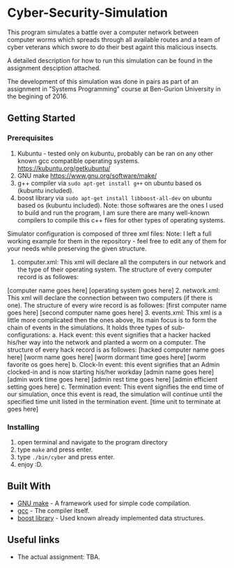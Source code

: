 # Cyber-Security-Simulation

This program simulates a battle over a computer network between computer worms which spreads through all available routes and a team of cyber veterans which swore to do their best againt this malicious insects.

A detailed description for how to run this simulation can be found in the assignment desciption attached.

The development of this simulation was done in pairs as part of an assignment in "Systems Programming" course at Ben-Gurion University in the begining of 2016.

## Getting Started
### Prerequisites

1. Kubuntu - tested only on kubuntu, probably can be ran on any other known gcc compatible operating systems.
	https://kubuntu.org/getkubuntu/
2. GNU make
	https://www.gnu.org/software/make/
3. g++ compiler
	via ```sudo apt-get install g++``` on ubuntu based os (kubuntu included).
4. boost library
	via ```sudo apt-get install libboost-all-dev``` on ubuntu based os (kubuntu included).
Note: those softwares are the ones I used to build and run the program, I am sure there are many well-known compilers to compile this c++ files for other types of operating systems.

Simulator configuration is composed of three xml files:
Note: I left a full working example for them in the repository - feel free to edit any of them for your needs while preserving the given structure.
1. computer.xml: This xml will declare all the computers in our network and the type of their operating system.
The structure of every computer record is as followes:
<computer>
	<name>[computer name goes here]</name>
	<os>[operating system goes here]</os>
</computer>
2. network.xml: This xml will declare the connection between two computers (if there is one).
The structure of every wire record is as followes:
<wire>
	<pointA>[first computer name goes here]</pointA>
	<pointB>[second computer name goes here]</pointB>
</wire>
3. events.xml: This xml is a little more complicated then the ones above,
Its main focus is to form the chain of events in the simulations.
It holds three types of sub-configurations:
a. Hack event: this event signifies that a hacker hacked his/her way into the network and planted a worm on a computer.
The structure of every hack record is as followes:
<hack>
	<computer>[hacked computer name goes here]</computer>
	<wormName>[worm name goes here]</wormName>
	<wormDormancy>[worm dormant time goes here]</wormDormancy>
	<wormOs>[worm favorite os goes here]</wormOs>
</hack>
b. Clock-In event: this event signifies that an Admin clocked-in and is now starting his/her workday
<clock-in>
	<name>[admin name goes here]</name>
	<workTime>[admin work time goes here]</workTime>
	<restTime>[admin rest time goes here]</restTime>
	<efficiency>[admin efficient setting goes here]</efficiency>
</clock-in>
c. Termination event: This event signifies the end time of our simulation, once this event is read, the simulation will continue until the specified time unit listed in the termination event.
<termination>
	<time>[time unit to terminate at goes here]</time>
</termination>

### Installing

1. open terminal and navigate to the program directory
2. type `make` and press enter.
3. type `./bin/cyber` and press enter.
4. enjoy :D.

## Built With

* [GNU make](https://www.gnu.org/software/make/) - A framework used for simple code compilation.
* [gcc](https://gcc.gnu.org/) - The compiler itself.
* [boost library](http://www.boost.org/) - Used known already implemented data structures.

## Useful links

* The actual assignment: TBA.
